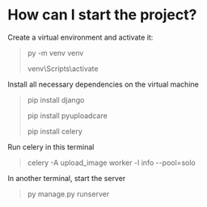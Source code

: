 How can I start the project?
===============
Create a virtual environment and activate it:
 >py -m venv venv
 >
 >venv\Scripts\activate
  
Install all necessary dependencies on the virtual machine
 >pip install django
 >
 >pip install pyuploadcare
 >
 >pip install celery

Run celery in this terminal
 >celery -A upload_image worker -l info --pool=solo

In another terminal, start the server
 >py manage.py runserver
